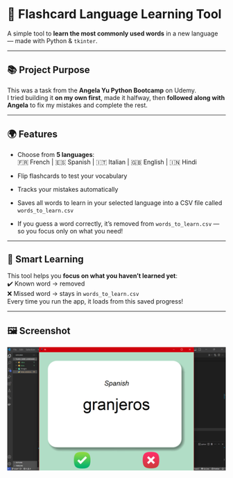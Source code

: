 # 🧠 Flashcard Language Learning Tool

A simple tool to **learn the most commonly used words** in a new language — made with Python & `tkinter`.

---

## 📚 Project Purpose

This was a task from the **Angela Yu Python Bootcamp** on Udemy.  
I tried building it **on my own first**, made it halfway, then **followed along with Angela** to fix my mistakes and complete the rest.

---

## 🌍 Features

- Choose from **5 languages**:  
  🇫🇷 French | 🇪🇸 Spanish | 🇮🇹 Italian | 🇬🇧 English | 🇮🇳 Hindi

- Flip flashcards to test your vocabulary  
- Tracks your mistakes automatically  
- Saves all words to learn in your selected language into a CSV file called `words_to_learn.csv`  
- If you guess a word correctly, it’s removed from `words_to_learn.csv` — so you focus only on what you need!

---

## 🧠 Smart Learning

This tool helps you **focus on what you haven’t learned yet**:  
✔️ Known word → removed  
❌ Missed word → stays in `words_to_learn.csv`  
Every time you run the app, it loads from this saved progress!

---

## 🖼 Screenshot

![app screenshot](images/screenshot.png)

